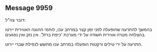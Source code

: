 ## Message 9959

דובר צה"ל:

בהמשך להתרעה שהופעלה לפני זמן קצר במרחב עכו, לוחמי ההגנה האווירית יירטו בהצלחה מטרה אווירית חשודה על ידי מערכת 'כיפת ברזל'. אין נזק ואין נפגעים.

התרעה על ירי טילים ורקטות הופעלה במרחב עכו מחשש לנפילת שברי יירוט.

